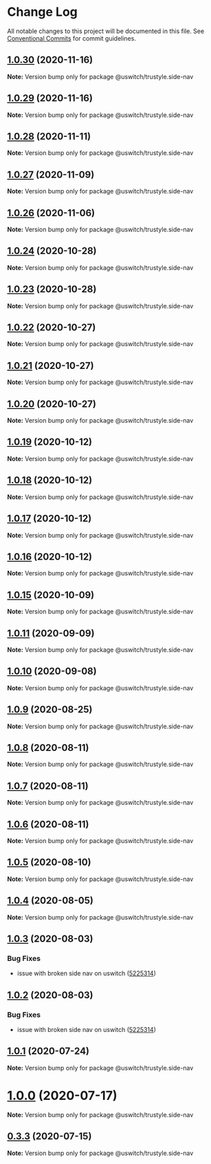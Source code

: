 # Change Log

All notable changes to this project will be documented in this file.
See [Conventional Commits](https://conventionalcommits.org) for commit guidelines.

## [1.0.30](https://github.com/uswitch/trustyle/compare/@uswitch/trustyle.side-nav@1.0.29...@uswitch/trustyle.side-nav@1.0.30) (2020-11-16)

**Note:** Version bump only for package @uswitch/trustyle.side-nav





## [1.0.29](https://github.com/uswitch/trustyle/compare/@uswitch/trustyle.side-nav@1.0.28...@uswitch/trustyle.side-nav@1.0.29) (2020-11-16)

**Note:** Version bump only for package @uswitch/trustyle.side-nav





## [1.0.28](https://github.com/uswitch/trustyle/compare/@uswitch/trustyle.side-nav@1.0.27...@uswitch/trustyle.side-nav@1.0.28) (2020-11-11)

**Note:** Version bump only for package @uswitch/trustyle.side-nav





## [1.0.27](https://github.com/uswitch/trustyle/compare/@uswitch/trustyle.side-nav@1.0.26...@uswitch/trustyle.side-nav@1.0.27) (2020-11-09)

**Note:** Version bump only for package @uswitch/trustyle.side-nav





## [1.0.26](https://github.com/uswitch/trustyle/compare/@uswitch/trustyle.side-nav@1.0.25...@uswitch/trustyle.side-nav@1.0.26) (2020-11-06)

**Note:** Version bump only for package @uswitch/trustyle.side-nav





## [1.0.24](https://github.com/uswitch/trustyle/compare/@uswitch/trustyle.side-nav@1.0.23...@uswitch/trustyle.side-nav@1.0.24) (2020-10-28)

**Note:** Version bump only for package @uswitch/trustyle.side-nav





## [1.0.23](https://github.com/uswitch/trustyle/compare/@uswitch/trustyle.side-nav@1.0.22...@uswitch/trustyle.side-nav@1.0.23) (2020-10-28)

**Note:** Version bump only for package @uswitch/trustyle.side-nav





## [1.0.22](https://github.com/uswitch/trustyle/compare/@uswitch/trustyle.side-nav@1.0.21...@uswitch/trustyle.side-nav@1.0.22) (2020-10-27)

**Note:** Version bump only for package @uswitch/trustyle.side-nav





## [1.0.21](https://github.com/uswitch/trustyle/compare/@uswitch/trustyle.side-nav@1.0.20...@uswitch/trustyle.side-nav@1.0.21) (2020-10-27)

**Note:** Version bump only for package @uswitch/trustyle.side-nav





## [1.0.20](https://github.com/uswitch/trustyle/compare/@uswitch/trustyle.side-nav@1.0.19...@uswitch/trustyle.side-nav@1.0.20) (2020-10-27)

**Note:** Version bump only for package @uswitch/trustyle.side-nav





## [1.0.19](https://github.com/uswitch/trustyle/compare/@uswitch/trustyle.side-nav@1.0.17...@uswitch/trustyle.side-nav@1.0.19) (2020-10-12)

**Note:** Version bump only for package @uswitch/trustyle.side-nav





## [1.0.18](https://github.com/uswitch/trustyle/compare/@uswitch/trustyle.side-nav@1.0.17...@uswitch/trustyle.side-nav@1.0.18) (2020-10-12)

**Note:** Version bump only for package @uswitch/trustyle.side-nav





## [1.0.17](https://github.com/uswitch/trustyle/compare/@uswitch/trustyle.side-nav@1.0.15...@uswitch/trustyle.side-nav@1.0.17) (2020-10-12)

**Note:** Version bump only for package @uswitch/trustyle.side-nav





## [1.0.16](https://github.com/uswitch/trustyle/compare/@uswitch/trustyle.side-nav@1.0.15...@uswitch/trustyle.side-nav@1.0.16) (2020-10-12)

**Note:** Version bump only for package @uswitch/trustyle.side-nav





## [1.0.15](https://github.com/uswitch/trustyle/compare/@uswitch/trustyle.side-nav@1.0.14...@uswitch/trustyle.side-nav@1.0.15) (2020-10-09)

**Note:** Version bump only for package @uswitch/trustyle.side-nav






## [1.0.11](https://github.com/uswitch/trustyle/compare/@uswitch/trustyle.side-nav@1.0.10...@uswitch/trustyle.side-nav@1.0.11) (2020-09-09)

**Note:** Version bump only for package @uswitch/trustyle.side-nav





## [1.0.10](https://github.com/uswitch/trustyle/compare/@uswitch/trustyle.side-nav@1.0.9...@uswitch/trustyle.side-nav@1.0.10) (2020-09-08)

**Note:** Version bump only for package @uswitch/trustyle.side-nav





## [1.0.9](https://github.com/uswitch/trustyle/compare/@uswitch/trustyle.side-nav@1.0.8...@uswitch/trustyle.side-nav@1.0.9) (2020-08-25)

**Note:** Version bump only for package @uswitch/trustyle.side-nav





## [1.0.8](https://github.com/uswitch/trustyle/compare/@uswitch/trustyle.side-nav@1.0.7...@uswitch/trustyle.side-nav@1.0.8) (2020-08-11)

**Note:** Version bump only for package @uswitch/trustyle.side-nav





## [1.0.7](https://github.com/uswitch/trustyle/compare/@uswitch/trustyle.side-nav@1.0.6...@uswitch/trustyle.side-nav@1.0.7) (2020-08-11)

**Note:** Version bump only for package @uswitch/trustyle.side-nav





## [1.0.6](https://github.com/uswitch/trustyle/compare/@uswitch/trustyle.side-nav@1.0.5...@uswitch/trustyle.side-nav@1.0.6) (2020-08-11)

**Note:** Version bump only for package @uswitch/trustyle.side-nav





## [1.0.5](https://github.com/uswitch/trustyle/compare/@uswitch/trustyle.side-nav@1.0.3...@uswitch/trustyle.side-nav@1.0.5) (2020-08-10)

**Note:** Version bump only for package @uswitch/trustyle.side-nav





## [1.0.4](https://github.com/uswitch/trustyle/compare/@uswitch/trustyle.side-nav@1.0.3...@uswitch/trustyle.side-nav@1.0.4) (2020-08-05)

**Note:** Version bump only for package @uswitch/trustyle.side-nav





## [1.0.3](https://github.com/uswitch/trustyle/compare/@uswitch/trustyle.side-nav@1.0.1...@uswitch/trustyle.side-nav@1.0.3) (2020-08-03)


### Bug Fixes

* issue with broken side nav on uswitch ([5225314](https://github.com/uswitch/trustyle/commit/5225314))





## [1.0.2](https://github.com/uswitch/trustyle/compare/@uswitch/trustyle.side-nav@1.0.1...@uswitch/trustyle.side-nav@1.0.2) (2020-08-03)


### Bug Fixes

* issue with broken side nav on uswitch ([5225314](https://github.com/uswitch/trustyle/commit/5225314))





## [1.0.1](https://github.com/uswitch/trustyle/compare/@uswitch/trustyle.side-nav@1.0.0...@uswitch/trustyle.side-nav@1.0.1) (2020-07-24)

**Note:** Version bump only for package @uswitch/trustyle.side-nav





# [1.0.0](https://github.com/uswitch/trustyle/compare/@uswitch/trustyle.side-nav@0.3.3...@uswitch/trustyle.side-nav@1.0.0) (2020-07-17)

**Note:** Version bump only for package @uswitch/trustyle.side-nav





## [0.3.3](https://github.com/uswitch/trustyle/compare/@uswitch/trustyle.side-nav@0.3.2...@uswitch/trustyle.side-nav@0.3.3) (2020-07-15)

**Note:** Version bump only for package @uswitch/trustyle.side-nav
